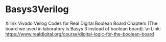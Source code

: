 # Basys3Verilog
Xilinx Vivado Veilog Codes for Real Digital Boolean Board Chapters (The board we used in laboratory is Basys 3 instead of boolean board). \n
Link: https://www.realdigital.org/course/digital-logic-for-the-boolean-board 
